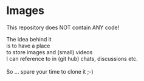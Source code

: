 # Images

This repository does NOT contain ANY code!

The idea behind it <br/>
is to have a place <br/>
to store images and (small) videos  <br/>
I can reference to in (git hub) chats, discussions etc. <br/>
<br/>
So ... spare your time to clone it ;-)
